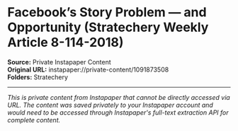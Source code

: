 # Facebook’s Story Problem — and Opportunity (Stratechery Weekly Article 8-114-2018)

**Source:** Private Instapaper Content  
**Original URL:** instapaper://private-content/1091873508  
**Folders:** Stratechery  

---

*This is private content from Instapaper that cannot be directly accessed via URL. The content was saved privately to your Instapaper account and would need to be accessed through Instapaper's full-text extraction API for complete content.*